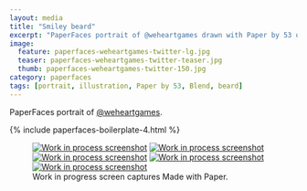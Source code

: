 ```yaml
---
layout: media
title: "Smiley beard"
excerpt: "PaperFaces portrait of @weheartgames drawn with Paper by 53 on an iPad."
image: 
  feature: paperfaces-weheartgames-twitter-lg.jpg
  teaser: paperfaces-weheartgames-twitter-teaser.jpg
  thumb: paperfaces-weheartgames-twitter-150.jpg
category: paperfaces
tags: [portrait, illustration, Paper by 53, Blend, beard]
---
```


PaperFaces portrait of [@weheartgames](http://twitter.com/weheartgames).

{% include paperfaces-boilerplate-4.html %}

<figure class="third">
  <a href="{{ site.url }}/images/paperfaces-weheartgames-process-1-lg.jpg"><img src="{{ site.url }}/images/paperfaces-weheartgames-process-1-600.jpg" alt="Work in process screenshot"></a>
  <a href="{{ site.url }}/images/paperfaces-weheartgames-process-2-lg.jpg"><img src="{{ site.url }}/images/paperfaces-weheartgames-process-2-600.jpg" alt="Work in process screenshot"></a>
  <a href="{{ site.url }}/images/paperfaces-weheartgames-process-3-lg.jpg"><img src="{{ site.url }}/images/paperfaces-weheartgames-process-3-600.jpg" alt="Work in process screenshot"></a>
  <a href="{{ site.url }}/images/paperfaces-weheartgames-process-4-lg.jpg"><img src="{{ site.url }}/images/paperfaces-weheartgames-process-4-600.jpg" alt="Work in process screenshot"></a>
  <a href="{{ site.url }}/images/paperfaces-weheartgames-process-5-lg.jpg"><img src="{{ site.url }}/images/paperfaces-weheartgames-process-5-600.jpg" alt="Work in process screenshot"></a>
  <figcaption>Work in progress screen captures Made with Paper.</figcaption>
</figure>
